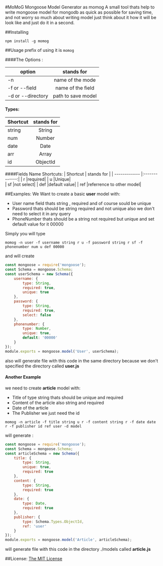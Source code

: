 #MoMoG
Mongoose Model Generator as momog
A small tool thats help to write mongoose model for mongodb as quick as possible for saving time, and not worry so much about writing model just think about it how it will be look like and just do it in a second.

##Installing
```text
npm install -g momog
```

##Usage
prefix of using it is `momog`

####The Options :

| option        | stands for    | 
| ------------- |:-------------:| 
|    -n            |name of the mode          | 
| -f or --field    |   name of the field      |  
| -d or --directory|   path to save model     |  
 
#### Types:
 
| Shortcut        | stands for    | 
| ------------- |:-------------:| 
|    string          |String| 
|    num          |Number|  
|    date          |Date| 
|    arr          |Array| 
|    id          |ObjectId| 

 
####Fields Name Shortcuts:
| Shortcut        | stands for    | 
| ------------- |:-------------:| 
|    r          |required| 
|    u          |Unique|  
|    sf          |not select| 
|    def          |default value| 
|    ref          |referrence to other model| 



##Examples:
We Want to create a basic **user** model with: 

* User name field thats string , required and of course sould be unique
* Password thats should be string required and not unique also we don't need to  select it in any query
* PhoneNumber thats should be a string not required but unique and set default value for it 00000

Simply you will type

```text
momog -n user -f username string r u -f password string r sf -f phonenumber num u def 00000
```

and will create
```js
const mongoose = require('mongoose');
const Schema = mongoose.Schema;
const userSchema = new Schema({
    username: {
        type: String,
        required: true,
        unique: true
    },
    password: {
        type: String,
        required: true,
        select: false
    },
    phonenumber: {
        type: Number,
        unique: true,
        default: '00000'
    }
});
module.exports = mongoose.model('User', userSchema);
```
also will generate file with this code in the same directory because we don't specified the directory called **user.js**

#### Another Example
we need to create **article** model with:

* Title of type string thats should be unique and required 
* Content of the article also string and required 
* Date of the article 
* The Publisher we just need the id

```text
momog -n article -f title string u r -f content string r -f date date r -f publisher id ref user -d model
```

will generate :

```js
const mongoose = require('mongoose');
const Schema = mongoose.Schema;
const articleSchema = new Schema({
    title: {
        type: String,
        unique: true,
        required: true
    },
    content: {
        type: String,
        required: true
    },
    date: {
        type: Date,
        required: true
    },
    publisher: {
        type: Schema.Types.ObjectId,
        ref: 'user'
    }
});
module.exports = mongoose.model('Article', articleSchema);
```
will generate file with this code in the directory ./models called **article.js**

##License:
[The MIT License](https://opensource.org/licenses/MIT)